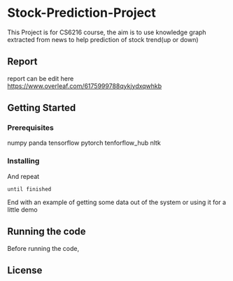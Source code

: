 # Stock-Prediction-Project

This Project is for CS6216 course, the aim is to use knowledge graph extracted from news to help prediction of stock trend(up or down)

## Report
report can be edit here https://www.overleaf.com/6175999788qykjydxqwhkb

## Getting Started

### Prerequisites
numpy
panda
tensorflow
pytorch
tenforflow_hub
nltk
### Installing



And repeat

```
until finished
```

End with an example of getting some data out of the system or using it for a little demo

## Running the code

Before running the code, 

## License
